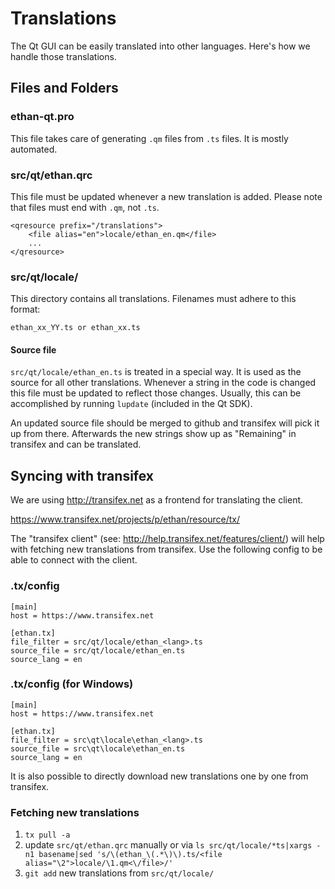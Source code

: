 Translations
============

The Qt GUI can be easily translated into other languages. Here's how we
handle those translations.

Files and Folders
-----------------

### ethan-qt.pro

This file takes care of generating `.qm` files from `.ts` files. It is mostly
automated.

### src/qt/ethan.qrc

This file must be updated whenever a new translation is added. Please note that
files must end with `.qm`, not `.ts`.

    <qresource prefix="/translations">
        <file alias="en">locale/ethan_en.qm</file>
        ...
    </qresource>

### src/qt/locale/

This directory contains all translations. Filenames must adhere to this format:

    ethan_xx_YY.ts or ethan_xx.ts

#### Source file

`src/qt/locale/ethan_en.ts` is treated in a special way. It is used as the
source for all other translations. Whenever a string in the code is changed
this file must be updated to reflect those changes. Usually, this can be
accomplished by running `lupdate` (included in the Qt SDK).

An updated source file should be merged to github and transifex will pick it
up from there. Afterwards the new strings show up as "Remaining" in transifex
and can be translated.

Syncing with transifex
----------------------

We are using http://transifex.net as a frontend for translating the client.

https://www.transifex.net/projects/p/ethan/resource/tx/

The "transifex client" (see: http://help.transifex.net/features/client/)
will help with fetching new translations from transifex. Use the following
config to be able to connect with the client.

### .tx/config

    [main]
    host = https://www.transifex.net

    [ethan.tx]
    file_filter = src/qt/locale/ethan_<lang>.ts
    source_file = src/qt/locale/ethan_en.ts
    source_lang = en
    
### .tx/config (for Windows)

    [main]
    host = https://www.transifex.net

    [ethan.tx]
    file_filter = src\qt\locale\ethan_<lang>.ts
    source_file = src\qt\locale\ethan_en.ts
    source_lang = en

It is also possible to directly download new translations one by one from transifex.

### Fetching new translations

1. `tx pull -a`
2. update `src/qt/ethan.qrc` manually or via
   `ls src/qt/locale/*ts|xargs -n1 basename|sed 's/\(ethan_\(.*\)\).ts/<file alias="\2">locale/\1.qm<\/file>/'`
3. `git add` new translations from `src/qt/locale/`
